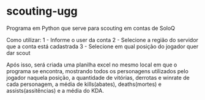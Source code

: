 # scouting-ugg

Programa em Python que serve para scouting em contas de SoloQ

Como utilizar:
1 - Informe o user da conta
2 - Selecione a região do servidor que a conta está cadastrada
3 - Selecione em qual posição do jogador quer dar scout

Após isso, será criada uma planilha excel no mesmo local em que o programa se encontra, mostrando todos os personagens utilizados pelo jogador naquela posição, a quantidade de vitórias, derrotas  e winrate de cada personagem, a média de kills(abates), deaths(mortes) e assists(assitências) e a média do KDA.
